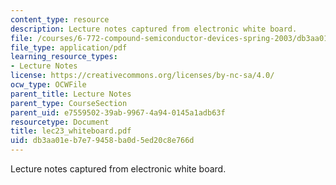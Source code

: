 ```yaml
---
content_type: resource
description: Lecture notes captured from electronic white board.
file: /courses/6-772-compound-semiconductor-devices-spring-2003/db3aa01eb7e79458ba0d5ed20c8e766d_lec23_whiteboard.pdf
file_type: application/pdf
learning_resource_types:
- Lecture Notes
license: https://creativecommons.org/licenses/by-nc-sa/4.0/
ocw_type: OCWFile
parent_title: Lecture Notes
parent_type: CourseSection
parent_uid: e7559502-39ab-9967-4a94-0145a1adb63f
resourcetype: Document
title: lec23_whiteboard.pdf
uid: db3aa01e-b7e7-9458-ba0d-5ed20c8e766d
---
```

Lecture notes captured from electronic white board.